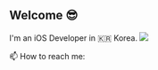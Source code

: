 ## Welcome 😎
I'm an iOS Developer in 🇰🇷 Korea.
<img src="https://img.shields.io/badge/swift-F54A2A?style=for-the-badge&logo=swift&logoColor=white">

<!--START_SECTION:waka-->
<!--END_SECTION:waka-->

📫 How to reach me:
